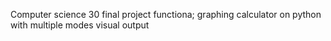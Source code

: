 Computer science 30 final project
functiona; graphing calculator on python with multiple modes
visual output
